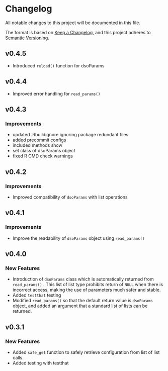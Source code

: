# Changelog

All notable changes to this project will be documented in this file.

The format is based on [Keep a Changelog](https://keepachangelog.com/en/1.0.0/), and this project adheres to [Semantic Versioning](https://semver.org/spec/v2.0.0.html).

## v0.4.5

-   Introduced `reload()` function for dsoParams

## v0.4.4

-   Improved error handling for `read_params()`

## v0.4.3

### Improvements

-   updated .Rbuildignore ignoring package redundant files
-   added precommit configs
-   included methods show
-   set class of dsoParams object
-   fixed R CMD check warnings

## v0.4.2

### Improvements

-   Improved compatibility of `dsoParams` with list operations

## v0.4.1

### Improvements

-   Improve the readability of `dsoParams` object using `read_params()`

## v0.4.0

### New Features

-   Introduction of `dsoParams` class which is automatically returned from `read_params()` . This list of list type prohibits return of `NULL` when there is incorrect access, making the use of parameters much safer and stable.
-   Added `testthat` testing
-   Modified `read_params()` so that the default return value is `dsoParams` object, and added an argument that a standard list of lists can be returned.

## v0.3.1

### New Features

-   Added `safe_get` function to safely retrieve configuration from list of list calls.
-   Added testing with testthat
